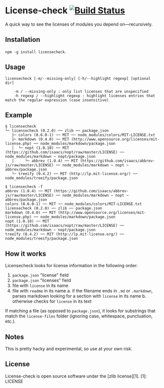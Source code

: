 License-check [![Build Status](https://travis-ci.org/marcello3d/node-licensecheck.png)](https://travis-ci.org/marcello3d/node-licensecheck)
==================
A quick way to see the licenses of modules you depend on—recursively.

Installation
------------
`npm -g install licensecheck`.

Usage
------------
```
licensecheck [-m/--missing-only] [-h/--highlight regexp] [optional dir]

    -m / --missing-only : only list licenses that are unspecified
    -h regexp / --highlight regexp : highlight licenses entries that match the regular expression (case insensitive)

```

Example
-------

```
$ licensecheck
└─ licensecheck (0.2.0) ── zlib ── package.json
   ├─ colors (0.6.0-1) ── MIT ── node_modules/colors/MIT-LICENSE.txt
   ├─ markdown (0.4.0) ── MIT (http://www.opensource.org/licenses/mit-license.php) ── node_modules/markdown/package.json
   │  └─ nopt (1.0.10) ── MIT (https://github.com/isaacs/nopt/raw/master/LICENSE) ── node_modules/markdown ~ nopt/package.json
   │     └─ abbrev (1.0.4) ── MIT (https://github.com/isaacs/abbrev-js/raw/master/LICENSE) ── node_modules/markdown ~ nopt ~ abbrev/package.json
   └─ treeify (0.4.2) ── MIT (http://lp.mit-license.org/) ── node_modules/treeify/package.json

$ licensecheck -f
abbrev (1.0.4) ── MIT (https://github.com/isaacs/abbrev-js/raw/master/LICENSE) ── node_modules/markdown ~ nopt ~ abbrev/package.json
colors (0.6.0-1) ── MIT ── node_modules/colors/MIT-LICENSE.txt
licensecheck (0.2.0) ── zlib ── package.json
markdown (0.4.0) ── MIT (http://www.opensource.org/licenses/mit-license.php) ── node_modules/markdown/package.json
nopt (1.0.10) ── MIT (https://github.com/isaacs/nopt/raw/master/LICENSE) ── node_modules/markdown ~ nopt/package.json
treeify (0.4.2) ── MIT (http://lp.mit-license.org/) ── node_modules/treeify/package.json
```


How it works
------------

Licensecheck looks for license information in the following order:

1. `package.json` "license" field
2. `package.json` "licenses" field
3. file with `license` in its name
4. file with `readme` in its name
    a. if the filename ends in `.md` or `.markdown`, parses markdown looking for a section with `license` in its name
    b. otherwise checks for `license` in its text

If matching a file (as opposed to `package.json`), it looks for substrings that match the `license-files` folder (ignoring 
case, whitespace, punctuation, etc.).

Notes
-----

This is pretty hacky and experimental, so use at your own risk. 

License
-------
License-check is open source software under the [zlib license][1].
[1]: LICENSE
